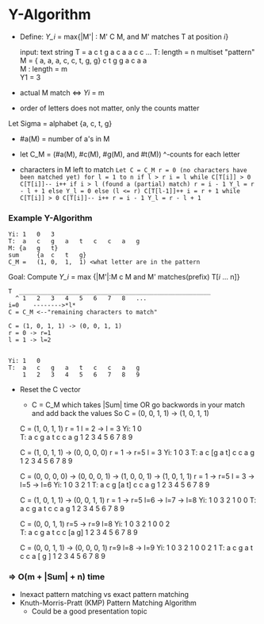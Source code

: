 # Y-Algorithm
* Define: *Y_i* = max{|M'| : M' C M, and M' matches T at position *i*} 

    input:  text string T       =    a c t g a c a a c c ...
                        T: length = n
            multiset "pattern" M = { a, a, a, c, c, t, g, g}
                                       c t g g a c a a   
                               M : length = m      
    Y1 = 3
* actual M match <=> *Yi* = m
* order of letters does not matter, only the counts matter

Let Sigma = alphabet {a, c, t, g}
* #a(M) = number of a's in M

* let C_M = (#a(M), #c(M), #g(M), and #t(M))
        ^-counts for each letter
* characters in M left to match
    `
    Let C = C_M
        r = 0 (no characters have been matched yet)
    for l = 1 to n
        if l > r
            i = l
            while C[T[i]] > 0
                C[T[i]]--
                i++
            if i > l (found a (partial) match)
                r = i - 1
                Y_l = r - l + 1
            else
                Y_l = 0
        else (l <= r)
            C[T[l-1]]++
            i = r + 1
            while C[T[i]] > 0
                C[T[i]]--
                i++
            r = i - 1
            Y_l = r - l + 1
    `
### Example Y-Algorithm
    Yi: 1   0   3    
    T:  a   c   g   a   t   c   c   a   g
    M: {a   g   t}
    sum     {a  c   t   g}
    C_M =   (1, 0,  1,  1) <what letter are in the pattern

Goal: Compute *Y_i* = max {|M'|:M c M and M' matches(prefix) T[*i* ... n]}

    T  ______________________________________________________
      ^ 1   2   3   4   5   6   7   8   ...
    i=0    -------->*l*
    C = C_M <--"remaining characters to match"

    C = (1, 0, 1, 1) -> (0, 0, 1, 1)
    r = 0 -> r=1
    l = 1 -> l=2


    Yi: 1   0   
    T:  a   c   g   a   t   c   c   a   g
        1   2   3   4   5   6   7   8   9   
* Reset the C vector
    * C = C_M which takes |Sum| time OR go backwords in your match and add back the values 
        So C = (0, 0, 1, 1) -> (1, 0, 1, 1)

    C = (1, 0, 1, 1)
    r = 1
    l = 2 -> l = 3
    Yi: 1   0   
    T:  a   c   g   a   t   c   c   a   g
        1   2   3   4   5   6   7   8   9   


    C = (1, 0, 1, 1) -> (0, 0, 0, 0)
    r = 1 -> r=5
    l = 3
    Yi: 1   0   3
    T:  a   c  [g   a   t]  c   c   a   g
        1   2   3   4   5   6   7   8   9   


    C = (0, 0, 0, 0) -> (0, 0, 0, 1) -> (1, 0, 0, 1) -> (1, 0, 1, 1)
    r = 1 -> r=5
    l = 3 -> l=5 -> l=6
    Yi: 1   0   3   2   1
    T:  a   c   g  [a   t]  c   c   a   g
        1   2   3   4   5   6   7   8   9   


    C = (1, 0, 1, 1) -> (0, 0, 1, 1)
    r = 1 -> r=5
    l=6 -> l=7 -> l=8
    Yi: 1   0   3   2   1   0   0
    T:  a   c   g   a   t   c   c   a   g
        1   2   3   4   5   6   7   8   9  


    C = (0, 0, 1, 1)
    r=5 -> r=9
    l=8
    Yi: 1   0   3   2   1   0   0   2   
    T:  a   c   g   a   t   c   c  [a   g]
        1   2   3   4   5   6   7   8   9  


    C = (0, 0, 1, 1) -> (0, 0, 0, 1)
    r=9
    l=8 -> l=9
    Yi: 1   0   3   2   1   0   0   2   1
    T:  a   c   g   a   t   c   c   a [ g ]
        1   2   3   4   5   6   7   8   9  

### => O(m + |Sum| + n) time

* Inexact pattern matching vs exact pattern matching
* Knuth-Morris-Pratt (KMP) Pattern Matching Algorithm 
    * Could be a good presentation topic
